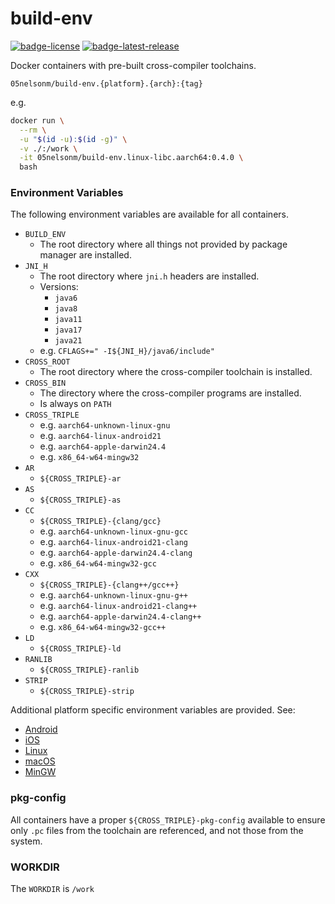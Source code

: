 # build-env

[![badge-license]][url-license]
[![badge-latest-release]][url-latest-release]

Docker containers with pre-built cross-compiler toolchains.

`05nelsonm/build-env.{platform}.{arch}:{tag}`

e.g.
```sh
docker run \
  --rm \
  -u "$(id -u):$(id -g)" \
  -v ./:/work \
  -it 05nelsonm/build-env.linux-libc.aarch64:0.4.0 \
  bash
```

### Environment Variables

The following environment variables are available for all containers.

- `BUILD_ENV`
    - The root directory where all things not provided by package manager are installed.
- `JNI_H`
    - The root directory where `jni.h` headers are installed.
    - Versions:
        - `java6`
        - `java8`
        - `java11`
        - `java17`
        - `java21`
    - e.g. `CFLAGS+=" -I${JNI_H}/java6/include"`
- `CROSS_ROOT`
    - The root directory where the cross-compiler toolchain is installed.
- `CROSS_BIN`
    - The directory where the cross-compiler programs are installed.
    - Is always on `PATH`
- `CROSS_TRIPLE`
    - e.g. `aarch64-unknown-linux-gnu`
    - e.g. `aarch64-linux-android21`
    - e.g. `aarch64-apple-darwin24.4`
    - e.g. `x86_64-w64-mingw32`
- `AR`
    - `${CROSS_TRIPLE}-ar`
- `AS`
    - `${CROSS_TRIPLE}-as`
- `CC`
    - `${CROSS_TRIPLE}-{clang/gcc}`
    - e.g. `aarch64-unknown-linux-gnu-gcc`
    - e.g. `aarch64-linux-android21-clang`
    - e.g. `aarch64-apple-darwin24.4-clang`
    - e.g. `x86_64-w64-mingw32-gcc`
- `CXX`
    - `${CROSS_TRIPLE}-{clang++/gcc++}`
    - e.g. `aarch64-unknown-linux-gnu-g++`
    - e.g. `aarch64-linux-android21-clang++`
    - e.g. `aarch64-apple-darwin24.4-clang++`
    - e.g. `x86_64-w64-mingw32-gcc++`
- `LD`
    - `${CROSS_TRIPLE}-ld`
- `RANLIB`
    - `${CROSS_TRIPLE}-ranlib`
- `STRIP`
    - `${CROSS_TRIPLE}-strip`

Additional platform specific environment variables are provided. See:
- [Android](src/android/README.md)
- [iOS](src/ios/README.md)
- [Linux](src/linux/README.md)
- [macOS](src/macos/README.md)
- [MinGW](src/mingw/README.md)

### pkg-config

All containers have a proper `${CROSS_TRIPLE}-pkg-config` available to ensure 
only `.pc` files from the toolchain are referenced, and not those from the system.

### WORKDIR

The `WORKDIR` is `/work`

[badge-latest-release]: https://img.shields.io/badge/latest--release-0.3.0-blue.svg?style=flat
[badge-license]: https://img.shields.io/badge/license-Apache%20License%202.0-blue.svg?style=flat

[url-latest-release]: https://github.com/05nelsonm/build-env/releases/latest
[url-license]: https://www.apache.org/licenses/LICENSE-2.0
